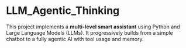 # LLM_Agentic_Thinking
This project implements a **multi-level smart assistant** using Python and Large Language Models (LLMs).   It progressively builds from a simple chatbot to a fully agentic AI with tool usage and memory. 
